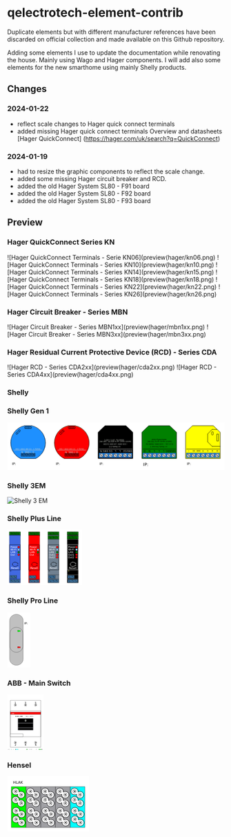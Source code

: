 # qelectrotech-element-contrib
Duplicate elements but with different manufacturer references have been discarded on official collection and made available on this Github repository.

Adding some elements I use to update the documentation while renovating the house. Mainly using Wago and Hager components.
I will add also some elements for the new smarthome using mainly Shelly products.

## Changes

### 2024-01-22
* reflect scale changes to Hager quick connect terminals
* added missing Hager quick connect terminals
  Overview and datasheets [Hager QuickConnect] (https://hager.com/uk/search?q=QuickConnect)

### 2024-01-19
* had to resize the graphic components to reflect the scale change.
* added some missing Hager circuit breaker and RCD.
* added the old Hager System SL80 - F91 board
* added the old Hager System SL80 - F92 board
* added the old Hager System SL80 - F93 board

## Preview
### Hager QuickConnect Series KN
![Hager QuickConnect Terminals - Serie KN06](preview(hager/kn06.png)
![Hager QuickConnect Terminals - Series KN10](preview(hager/kn10.png)
![Hager QuickConnect Terminals - Series KN14](preview(hager/kn15.png)
![Hager QuickConnect Terminals - Series KN18](preview(hager/kn18.png)
![Hager QuickConnect Terminals - Series KN22](preview(hager/kn22.png)
![Hager QuickConnect Terminals - Series KN26](preview(hager/kn26.png)
### Hager Circuit Breaker - Series MBN
![Hager Circuit Breaker - Series MBN1xx](preview(hager/mbn1xx.png)
![Hager Circuit Breaker - Series MBN3xx](preview(hager/mbn3xx.png)
### Hager Residual Current Protective Device (RCD) - Series CDA
![Hager RCD - Series CDA2xx](preview(hager/cda2xx.png)
![Hager RCD - Series CDA4xx](preview(hager/cda4xx.png)
### Shelly
### Shelly Gen 1
![Elements of Generation 1 devices](preview/shelly/1_shelly_v1.png)
### Shelly 3EM
![Shelly 3 EM](preview/shelly/2_shelly_3ems.png)
### Shelly Plus Line
![Elements of the Plus line](preview/shelly/3_shelly_plus.png)
### Shelly Pro Line
![Elements of the Pro line](preview/shelly/4_shelly_pro.png)
### ABB - Main Switch
![ABB E463/3KB](preview/abb/abb_e463.png)
### Hensel
![Hensel KKL54](preview/hensel/hens_kkl54.png)
